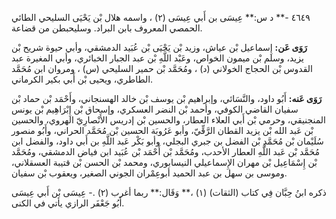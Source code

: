 ٤٦٤٩ -** د س:** عِيسَى بن أَبي عِيسَى (٢) ، واسمه هلال بْن يَحْيَى السليحي الطائي الحمصي المعروف بابن البراد. وسليحبطن من قضاعة.

**رَوَى عَن:** إِسماعيل بْن عياش، وزيد بْن يَحْيَى بْن عُبَيد الدمشقي، وأبي حيوة شريح بْن يزيد، وسلم بْن ميمون الخواص، وعَبْد اللَّهِ بْن عبد الجبار الخبائري، وأبي المغيرة عبد القدوس بْن الحجاج الخولاني (د) ، ومُحَمَّد بْن حمير السليحي (س) ، ومروان ابن مُحَمَّد الطاطري، ويحيى بْن أَبي بكير الكرماني.

**رَوَى عَنه:** أَبُو داود، والنَّسَائي، وإبراهيم بْن يوسف بْن خالد الهسنجاني، وأَحْمَد بْن حماد بْن سفيان القاضي الكوفي، وأحمد بْن النضر العسكري، وإسحاق بْن إِبْرَاهِيم بْن يونس المنجنيقي، وحرمي بْن أَبي العلاء العطار، والحسين بْن إدريس الأَنْصارِيّ الهروي، والحسين بْن عَبد الله بْن يزيد القطان الرَّقِّيّ، وأبو عَرُوبَة الحسين بْن مُحَمَّد الحراني، وأَبُو منصور سُلَيْمان بْن مُحَمَّدِ بْن الفضل بن جبري البجلي، وأبو بَكْر عَبد اللَّهِ بن أَبي داود، والفضل ابن مُحَمَّد بْن عَبد اللَّهِ العطار الأحدب، ومُحَمَّد بْن أَحْمَد بْن عُبَيد ابن فياض الدمشقي، ومُحَمَّد بْن إِسْمَاعِيل بْن مهران الإِسماعيلي النيسابوري، ومحمد بْن الحسن بْن قتيبة العسقلاني، وموسى بن سهل بن عبد الحميد أبوعِمْران الجوني الصغير، ويعقوب بْن سفيان.

ذكره ابنُ حِبَّان فِي كتاب (الثقات) (١) ،** وَقَال:** ربما أغرب (٢) .- عِيسَى بْن أَبي عِيسَى أَبُو جَعْفَر الرازي يأتي في الكنى.